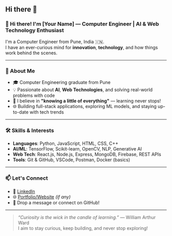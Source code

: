 ## Hi there 👋
### 👋 Hi there! I'm [Your Name] — Computer Engineer | AI & Web Technology Enthusiast

I'm a Computer Engineer from Pune, India 🇮🇳.  
I have an ever-curious mind for **innovation**, **technology**, and how things work behind the scenes.

---

### 🚀 About Me

- 🎓 Computer Engineering graduate from Pune
- 💡 Passionate about **AI**, **Web Technologies**, and solving real-world problems with code
- 🧠 I believe in **"knowing a little of everything"** — learning never stops!
- 🌐 Building full-stack applications, exploring ML models, and staying up-to-date with tech trends

---

### 🛠️ Skills & Interests

- **Languages**: Python, JavaScript, HTML, CSS, C++
- **AI/ML**: TensorFlow, Scikit-learn, OpenCV, NLP, Generative AI
- **Web Tech**: React.js, Node.js, Express, MongoDB, Firebase, REST APIs
- **Tools**: Git & GitHub, VSCode, Postman, Docker (basics)

---

### 📫 Let's Connect

- 🔗 [LinkedIn](https://www.linkedin.com/in/yourprofile)  
- 🌐 [Portfolio/Website](https://yourwebsite.com) *(if any)*  
- 📨 Drop a message or connect on GitHub!

---

> *“Curiosity is the wick in the candle of learning.”* — William Arthur Ward  
> I aim to stay curious, keep building, and never stop exploring!


<!--
**space501r/space501r** is a ✨ _special_ ✨ repository because its `README.md` (this file) appears on your GitHub profile.

Here are some ideas to get you started:

- 🔭 I’m currently working on ...
- 🌱 I’m currently learning ...
- 👯 I’m looking to collaborate on ...
- 🤔 I’m looking for help with ...
- 💬 Ask me about ...
- 📫 How to reach me: ...
- 😄 Pronouns: ...
- ⚡ Fun fact: ...
-->
